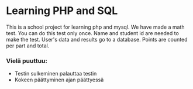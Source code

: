# Learning PHP and SQL

This is a school project for learning php and mysql. We have made a math test.
You can do this test only once. Name and student id are needed to make the test. 
User's data and results go to a database. Points are counted per part and total.

<h3>Vielä puuttuu:</h3>
<ul>
  <li>Testin sulkeminen palauttaa testin</li> 
  <li>Kokeen päättyminen ajan päättyessä</li> 
  </ul>


